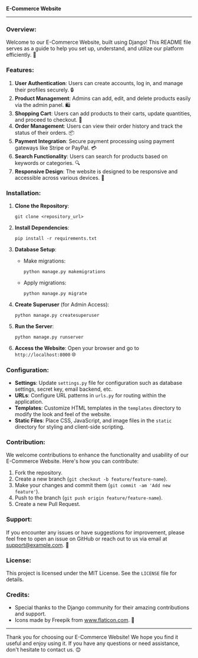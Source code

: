 **E-Commerce Website**

---

### Overview:

Welcome to our E-Commerce Website, built using Django! This README file serves as a guide to help you set up, understand, and utilize our platform efficiently. 🚀

### Features:

1. **User Authentication**: Users can create accounts, log in, and manage their profiles securely. 🔒
2. **Product Management**: Admins can add, edit, and delete products easily via the admin panel. 🛍️
3. **Shopping Cart**: Users can add products to their carts, update quantities, and proceed to checkout. 🛒
4. **Order Management**: Users can view their order history and track the status of their orders. 📦
5. **Payment Integration**: Secure payment processing using payment gateways like Stripe or PayPal. 💳
6. **Search Functionality**: Users can search for products based on keywords or categories. 🔍
7. **Responsive Design**: The website is designed to be responsive and accessible across various devices. 📱

### Installation:

1. **Clone the Repository**: 
   ```
   git clone <repository_url>
   ```

2. **Install Dependencies**:
   ```
   pip install -r requirements.txt
   ```

3. **Database Setup**:
   - Make migrations:
     ```
     python manage.py makemigrations
     ```
   - Apply migrations:
     ```
     python manage.py migrate
     ```

4. **Create Superuser** (for Admin Access):
   ```
   python manage.py createsuperuser
   ```

5. **Run the Server**:
   ```
   python manage.py runserver
   ```

6. **Access the Website**:
   Open your browser and go to `http://localhost:8000` 🌐

### Configuration:

- **Settings**: Update `settings.py` file for configuration such as database settings, secret key, email backend, etc.
- **URLs**: Configure URL patterns in `urls.py` for routing within the application.
- **Templates**: Customize HTML templates in the `templates` directory to modify the look and feel of the website.
- **Static Files**: Place CSS, JavaScript, and image files in the `static` directory for styling and client-side scripting.

### Contribution:

We welcome contributions to enhance the functionality and usability of our E-Commerce Website. Here's how you can contribute:

1. Fork the repository.
2. Create a new branch (`git checkout -b feature/feature-name`).
3. Make your changes and commit them (`git commit -am 'Add new feature'`).
4. Push to the branch (`git push origin feature/feature-name`).
5. Create a new Pull Request.

### Support:

If you encounter any issues or have suggestions for improvement, please feel free to open an issue on GitHub or reach out to us via email at [support@example.com](mailto:support@example.com). 📧

### License:

This project is licensed under the MIT License. See the `LICENSE` file for details.

### Credits:

- Special thanks to the Django community for their amazing contributions and support.
- Icons made by Freepik from www.flaticon.com. 🙌

---

Thank you for choosing our E-Commerce Website! We hope you find it useful and enjoy using it. If you have any questions or need assistance, don't hesitate to contact us. 😊

